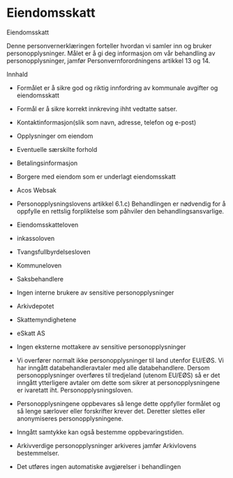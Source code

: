 # Eiendomsskatt 

Eiendomsskatt

  

Denne personvernerklæringen forteller hvordan vi samler inn og bruker personopplysninger. Målet er å gi deg informasjon om vår behandling av personopplysninger, jamfør Personvernforordningens artikkel 13 og 14.

  

Innhald

*   Formålet er å sikre god og riktig innfordring av kommunale avgifter og eiendomsskatt  
    
*   Formål er å sikre korrekt innkreving ihht vedtatte satser.  
    
*   Kontaktinformasjon(slik som navn, adresse, telefon og e-post)  
    
*   Opplysninger om eiendom  
    
*   Eventuelle særskilte forhold  
    
*   Betalingsinformasjon  
    
*   Borgere med eiendom som er underlagt eiendomsskatt  
    
*   Acos Websak  
    
*   Personopplysningslovens artikkel 6.1.c) Behandlingen er nødvendig for å oppfylle en rettslig forpliktelse som påhviler den behandlingsansvarlige.  
    
*   Eiendomsskatteloven  
    
*   inkassoloven  
    
*   Tvangsfullbyrdelsesloven  
    
*   Kommuneloven  
    
*   Saksbehandlere  
    
*   Ingen interne brukere av sensitive personopplysninger  
    
*   Arkivdepotet  
    
*   Skattemyndighetene  
    
*   eSkatt AS  
    
*   Ingen eksterne mottakere av sensitive personopplysninger  
    
*   Vi overfører normalt ikke personopplysninger til land utenfor EU/EØS. Vi har inngått databehandleravtaler med alle databehandlere. Dersom personopplysninger overføres til tredjeland (utenom EU/EØS) så er det inngått ytterligere avtaler om dette som sikrer at personopplysningene er ivaretatt iht. Personopplysningsloven.  
    
*   Personopplysningene oppbevares så lenge dette oppfyller formålet og så lenge særlover eller forskrifter krever det. Deretter slettes eller anonymiseres personopplysningene.  
    
*   Inngått samtykke kan også bestemme oppbevaringstiden.  
    
*   Arkivverdige personopplysninger arkiveres jamfør Arkivlovens bestemmelser.  
    
*   Det utføres ingen automatiske avgjørelser i behandlingen